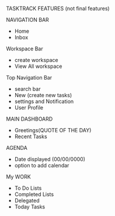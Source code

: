 TASKTRACK FEATURES (not final features)

NAVIGATION BAR
- Home
- Inbox

Workspace Bar
- create workspace
- View All workspace

Top Navigation Bar
- search bar
- New (create new tasks)
- settings and Notification
- User Profile

MAIN DASHBOARD
- Greetings(QUOTE OF THE DAY)
- Recent Tasks

AGENDA
- Date displayed (00/00/0000)
- option to add calendar

My WORK
- To Do Lists
- Completed Lists
- Delegated
- Today Tasks
